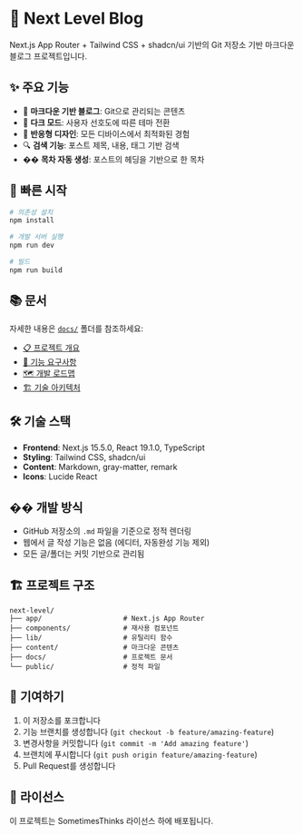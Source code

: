 # 🚀 Next Level Blog

Next.js App Router + Tailwind CSS + shadcn/ui 기반의 Git 저장소 기반 마크다운 블로그 프로젝트입니다.

## ✨ 주요 기능

- 📝 **마크다운 기반 블로그**: Git으로 관리되는 콘텐츠
- 🌙 **다크 모드**: 사용자 선호도에 따른 테마 전환
- 📱 **반응형 디자인**: 모든 디바이스에서 최적화된 경험
- 🔍 **검색 기능**: 포스트 제목, 내용, 태그 기반 검색
- �� **목차 자동 생성**: 포스트의 헤딩을 기반으로 한 목차

## 🚀 빠른 시작

```bash
# 의존성 설치
npm install

# 개발 서버 실행
npm run dev

# 빌드
npm run build
```

## 📚 문서

자세한 내용은 [`docs/`](./docs/) 폴더를 참조하세요:

- [📋 프로젝트 개요](./docs/project-overview.md)
- [📝 기능 요구사항](./docs/planning/requirements.md)
- [🗺️ 개발 로드맵](./docs/planning/development-roadmap.md)
- [🏗️ 기술 아키텍처](./docs/technical/architecture.md)

## 🛠️ 기술 스택

- **Frontend**: Next.js 15.5.0, React 19.1.0, TypeScript
- **Styling**: Tailwind CSS, shadcn/ui
- **Content**: Markdown, gray-matter, remark
- **Icons**: Lucide React

## �� 개발 방식

- GitHub 저장소의 `.md` 파일을 기준으로 정적 렌더링
- 웹에서 글 작성 기능은 없음 (에디터, 자동완성 기능 제외)
- 모든 글/폴더는 커밋 기반으로 관리됨

## 🏗️ 프로젝트 구조

```
next-level/
├── app/                    # Next.js App Router
├── components/             # 재사용 컴포넌트
├── lib/                    # 유틸리티 함수
├── content/                # 마크다운 콘텐츠
├── docs/                   # 프로젝트 문서
└── public/                 # 정적 파일
```

## 🤝 기여하기

1. 이 저장소를 포크합니다
2. 기능 브랜치를 생성합니다 (`git checkout -b feature/amazing-feature`)
3. 변경사항을 커밋합니다 (`git commit -m 'Add amazing feature'`)
4. 브랜치에 푸시합니다 (`git push origin feature/amazing-feature`)
5. Pull Request를 생성합니다

## 📄 라이선스

이 프로젝트는 SometimesThinks 라이선스 하에 배포됩니다.
